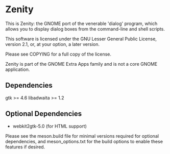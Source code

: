 # Zenity

This is Zenity: the GNOME port of the venerable 'dialog' program,
which allows you to display dialog boxes from the command-line
and shell scripts.

This software is licensed under the GNU Lesser General Public
License, version 2.1, or, at your option, a later version.

Please see COPYING for a full copy of the license.

Zenity is part of the GNOME Extra Apps family and is not a core
GNOME application.

## Dependencies

gtk >= 4.6
libadwaita >= 1.2

## Optional Dependencies

* webkit2gtk-5.0 (for HTML support)

Please see the meson.build file for minimal versions required
for optional dependencies, and meson_options.txt for the build
options to enable these features if desired.
